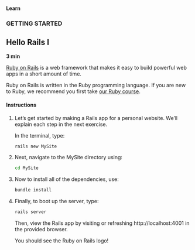 #### Learn

### GETTING STARTED

## Hello Rails I

**3 min**

[Ruby on Rails](https://www.codecademy.com/resources/docs/ruby/ruby-on-rails) is a web framework
that makes it easy to build powerful web apps in a short amount of time.

Ruby on Rails is written in the Ruby programming language.
If you are new to Ruby, we recommend you first take [our Ruby course](https://www.codecademy.com/learn/learn-ruby).

#### Instructions

1. Let’s get started by making a Rails app for a personal website.
   We’ll explain each step in the next exercise.

   In the terminal, type:

   ```bash
   rails new MySite
   ```

2. Next, navigate to the MySite directory using:

   ```bash
   cd MySite
   ```

3. Now to install all of the dependencies, use:

   ```bash
   bundle install
   ```

4. Finally, to boot up the server, type:

   ```bash
   rails server
   ```

   Then, view the Rails app by visiting or refreshing http://localhost:4001 in the provided browser.

   You should see the Ruby on Rails logo!
